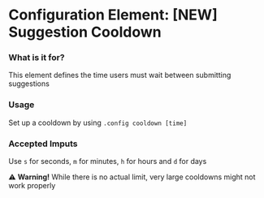 # Configuration Element: [NEW] Suggestion Cooldown 

### What is it for?
This element defines the time users must wait between submitting suggestions


### Usage
Set up a cooldown by using `.config cooldown [time]`

### Accepted Imputs
Use `s` for seconds, `m` for minutes, `h` for hours and `d` for days



⚠ **Warning!** While there is no actual limit, very large cooldowns might not work properly
